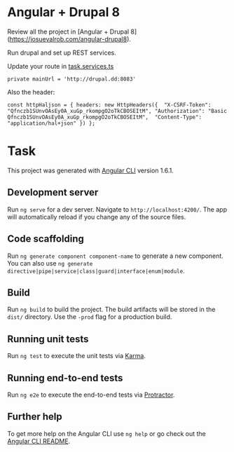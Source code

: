 # Angular + Drupal 8
Review all the project in [Angular + Drupal 8] (https://josuevalrob.com/angular-drupal8). 

Run drupal and set up REST services. 

Update your route in [task.services.ts](https://github.com/josuevalrob/tasks/blob/master/src/app/task.service.ts) 

`private mainUrl = 'http://drupal.dd:8083'`

Also the header: 

`const httpHaljson = {
  headers: new HttpHeaders({ 
  "X-CSRF-Token": "Qfnczb1SUnvOAsEy0A_xuGp_rkompgO2oTkCBOSEItM",
  "Authorization": "Basic Qfnczb1SUnvOAsEy0A_xuGp_rkompgO2oTkCBOSEItM", 
  "Content-Type": "application/hal+json"
  })
};`


# Task

This project was generated with [Angular CLI](https://github.com/angular/angular-cli) version 1.6.1.

## Development server

Run `ng serve` for a dev server. Navigate to `http://localhost:4200/`. The app will automatically reload if you change any of the source files.


## Code scaffolding

Run `ng generate component component-name` to generate a new component. You can also use `ng generate directive|pipe|service|class|guard|interface|enum|module`.

## Build

Run `ng build` to build the project. The build artifacts will be stored in the `dist/` directory. Use the `-prod` flag for a production build.

## Running unit tests

Run `ng test` to execute the unit tests via [Karma](https://karma-runner.github.io).

## Running end-to-end tests

Run `ng e2e` to execute the end-to-end tests via [Protractor](http://www.protractortest.org/).

## Further help

To get more help on the Angular CLI use `ng help` or go check out the [Angular CLI README](https://github.com/angular/angular-cli/blob/master/README.md).
